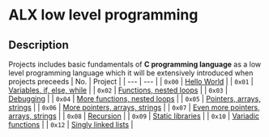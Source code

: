 # ALX low level programming
## Description

Projects includes basic fundamentals of **C programming language** as a low level programming language which it will be extensively introduced when projects preceeds
| No. | Project |
| --- | --- |
| `0x00` | [Hello World](https://github.com/mojalefakodisang/alx-low_level_programming/tree/master/0x00-hello_world) |
| `0x01` | [Variables, if, else, while](https://github.com/mojalefakodisang/alx-low_level_programming/tree/master/0x01-variables_if_else_while) |
| `0x02` | [Functions, nested loops](https://github.com/mojalefakodisang/alx-low_level_programming/tree/master/0x02-functions_nested_loops) |
| `0x03` | [Debugging](https://github.com/mojalefakodisang/alx-low_level_programming/tree/master/0x03-debugging) |
| `0x04` | [More functions, nested loops](https://github.com/mojalefakodisang/alx-low_level_programming/tree/master/0x04-more_functions_nested_loops) |
| `0x05` | [Pointers, arrays, strings](https://github.com/mojalefakodisang/alx-low_level_programming/tree/master/0x05-pointers_arrays_strings) |
| `0x06` | [More pointers, arrays, strings](https://github.com/mojalefakodisang/alx-low_level_programming/tree/master/0x06-pointers_arrays_strings) |
| `0x07` | [Even more pointers, arrays, strings](https://github.com/mojalefakodisang/alx-low_level_programming/tree/master/0x07-pointers_arrays_strings) |
| `0x08` | [Recursion](https://github.com/mojalefakodisang/alx-low_level_programming/tree/master/0x08-recursion) |
| `0x09` | [Static libraries](https://github.com/mojalefakodisang/alx-low_level_programming/tree/master/0x09-static_libraries) |
| `0x10` | [Variadic functions](https://github.com/mojalefakodisang/alx-low_level_programming/tree/master/0x10-variadic_functions) |
| `0x12` | [Singly linked lists](https://github.com/mojalefakodisang/alx-low_level_programming/tree/master/0x12-singly_linked_lists) |